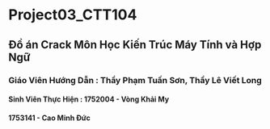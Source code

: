 # Project03_CTT104

## Đồ án Crack Môn Học Kiến Trúc Máy Tính và Hợp Ngữ   
### Giáo Viên Hướng Dẫn : Thầy Phạm Tuấn Sơn, Thầy Lê Viết Long    
#### Sinh Viên Thực Hiện : 1752004 - Vòng Khải My  
####                       1753141 - Cao Minh Đức
